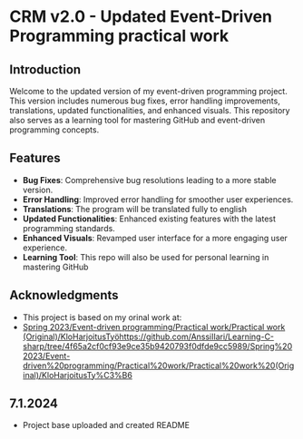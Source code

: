 # CRM v2.0 - Updated Event-Driven Programming practical work

## Introduction
Welcome to the updated version of my event-driven programming project. This version includes numerous bug fixes, error handling improvements, translations, updated functionalities, and enhanced visuals. This repository also serves as a learning tool for mastering GitHub and event-driven programming concepts.

## Features
- **Bug Fixes**: Comprehensive bug resolutions leading to a more stable version.
- **Error Handling**: Improved error handling for smoother user experiences.
- **Translations**: The program will be translated fully to english
- **Updated Functionalities**: Enhanced existing features with the latest programming standards.
- **Enhanced Visuals**: Revamped user interface for a more engaging user experience.
- **Learning Tool**: This repo will also be used for personal learning in mastering GitHub

## Acknowledgments
- This project is based on my orinal work at:
- [Spring 2023/Event-driven programming/Practical work/Practical work (Original)/KloHarjoitusTyö](https://github.com/AnssiIlari/Learning-C-sharp/tree/4f65a2cf0cf93e9ce35b9420793f0dfde9cc5989/Spring%202023/Event-driven%20programming/Practical%20work/Practical%20work%20(Original)/KloHarjoitusTy%C3%B6)https://github.com/AnssiIlari/Learning-C-sharp/tree/4f65a2cf0cf93e9ce35b9420793f0dfde9cc5989/Spring%202023/Event-driven%20programming/Practical%20work/Practical%20work%20(Original)/KloHarjoitusTy%C3%B6

## 7.1.2024
- Project base uploaded and created README
